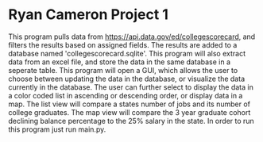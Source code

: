 # Ryan Cameron Project 1
This program pulls data from https://api.data.gov/ed/collegescorecard, and filters the results based on assigned fields.
The results are added to a database named 'collegescorecard.sqlite'.
This program will also extract data from an excel file, and store the data in the same database in a seperate table.
This program will open a GUI, which allows the user to choose between updating the data in the database, or visualize the data currently in the database.
The user can further select to display the data in a color coded list in ascending or descending order, or display data in a map.
The list view will compare a states number of jobs and its number of college graduates.
The map view will compare the 3 year graduate cohort declining balance percentage to the 25% salary in the state.
In order to run this program just run main.py.

